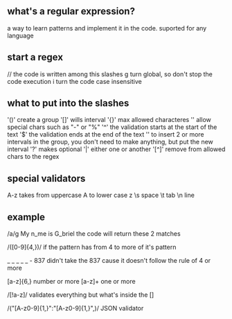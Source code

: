 ## what's a regular expression?

a way to learn patterns and implement it in the code. suported for any language

## start a regex

//      the code is written among this slashes
g       turn global, so don't stop the code execution
i       turn the code case insensitive

## what to put into the slashes

'()'      create a group
'[]'      wills interval
'{}'      max allowed characteres
'\'       allow special chars such as "-" or "%"
'^'       the validation starts at the start of the text
'$'       the validation ends at the end of the text
''        to insert 2 or more intervals in the group, you don't need to make anything, but put the new interval
'?'       makes optional
'|'       either one or another
'[^]'       remove from allowed chars to the regex

## special validators

A-z     takes from uppercase A to lower case z
\s      space
\t      tab
\n      line


## example

/a/g
My n_me is G_briel      the code will return these 2 matches


/([0-9]{4,})/       if the pattern has from 4 to more of it's pattern

_ _ _ _ _ - 837     didn't take the 837 cause it doesn't follow the rule of 4 or more

[a-z]{6,}           number or more
[a-z]+              one or more

/[!a-z]/            validates everything but what's inside the []

/(\"[A-z0-9]{1,}\"\:\"[A-z0-9]{1,}\"\,)/ JSON validator 